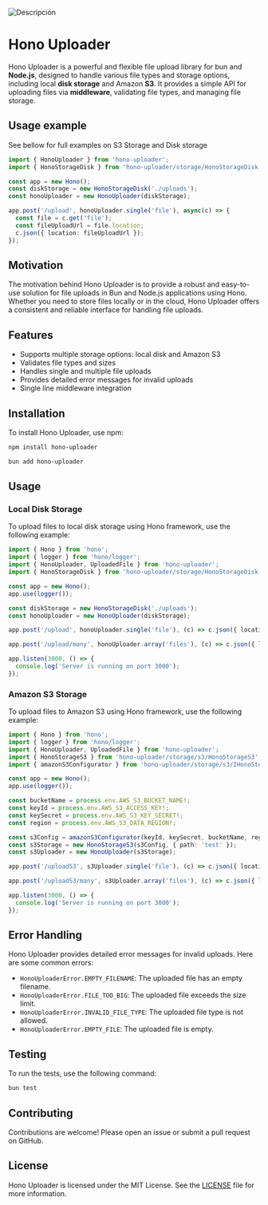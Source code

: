 ![Descripción](https://i.imgur.com/Oyw4TJQ.png)

# Hono Uploader
Hono Uploader is a powerful and flexible file upload library for bun and **Node.js**, designed to handle various file types and storage options, including local **disk storage** and Amazon **S3**. It provides a simple API for uploading files via **middleware**, validating file types, and managing file storage.

## Usage example
See bellow for full examples on S3 Storage and Disk storage

```typescript
import { HonoUploader } from 'hono-uploader';
import { HonoStorageDisk } from 'hono-uploader/storage/HonoStorageDisk';

const app = new Hono();
const diskStorage = new HonoStorageDisk('./uploads');
const honoUploader = new HonoUploader(diskStorage);

app.post('/upload', honoUploader.single('file'), async(c) => {
  const file = c.get('file');
  const fileUploadUrl = file.location;
  c.json({ location: fileUploadUrl });
});

```

## Motivation

The motivation behind Hono Uploader is to provide a robust and easy-to-use solution for file uploads in Bun and Node.js applications using Hono. Whether you need to store files locally or in the cloud, Hono Uploader offers a consistent and reliable interface for handling file uploads.

## Features

- Supports multiple storage options: local disk and Amazon S3
- Validates file types and sizes
- Handles single and multiple file uploads
- Provides detailed error messages for invalid uploads
- Single line middleware integration

## Installation

To install Hono Uploader, use npm:

```bash
npm install hono-uploader
```

```bash
bun add hono-uploader
```

## Usage

### Local Disk Storage

To upload files to local disk storage using Hono framework, use the following example:

```typescript
import { Hono } from 'hono';
import { logger } from 'hono/logger';
import { HonoUploader, UploadedFile } from 'hono-uploader';
import { HonoStorageDisk } from 'hono-uploader/storage/HonoStorageDisk';

const app = new Hono();
app.use(logger());

const diskStorage = new HonoStorageDisk('./uploads');
const honoUploader = new HonoUploader(diskStorage);

app.post('/upload', honoUploader.single('file'), (c) => c.json({ location: c.get('file').location }));

app.post('/upload/many', honoUploader.array('files'), (c) => c.json({ locations: c.get('files').map((f: UploadedFile) => f.location) }));

app.listen(3000, () => {
  console.log('Server is running on port 3000');
});
```

### Amazon S3 Storage

To upload files to Amazon S3 using Hono framework, use the following example:

```typescript
import { Hono } from 'hono';
import { logger } from 'hono/logger';
import { HonoUploader, UploadedFile } from 'hono-uploader';
import { HonoStorageS3 } from 'hono-uploader/storage/s3/HonoStorageS3';
import { amazonS3Configurator } from 'hono-uploader/storage/s3/IHonoStorageS3Constructor';

const app = new Hono();
app.use(logger());

const bucketName = process.env.AWS_S3_BUCKET_NAME!;
const keyId = process.env.AWS_S3_ACCESS_KEY!;
const keySecret = process.env.AWS_S3_KEY_SECRET!;
const region = process.env.AWS_S3_DATA_REGION!;

const s3Config = amazonS3Configurator(keyId, keySecret, bucketName, region);
const s3Storage = new HonoStorageS3(s3Config, { path: 'test' });
const s3Uploader = new HonoUploader(s3Storage);

app.post('/uploadS3', s3Uploader.single('file'), (c) => c.json({ location: c.get('file').location }));

app.post('/uploadS3/many', s3Uploader.array('files'), (c) => c.json({ locations: c.get('files').map((f: UploadedFile) => f.location) }));

app.listen(3000, () => {
  console.log('Server is running on port 3000');
});
```

## Error Handling

Hono Uploader provides detailed error messages for invalid uploads. Here are some common errors:

- `HonoUploaderError.EMPTY_FILENAME`: The uploaded file has an empty filename.
- `HonoUploaderError.FILE_TOO_BIG`: The uploaded file exceeds the size limit.
- `HonoUploaderError.INVALID_FILE_TYPE`: The uploaded file type is not allowed.
- `HonoUploaderError.EMPTY_FILE`: The uploaded file is empty.

## Testing

To run the tests, use the following command:

```bash
bun test
```

## Contributing

Contributions are welcome! Please open an issue or submit a pull request on GitHub.

## License

Hono Uploader is licensed under the MIT License. See the [LICENSE](LICENSE) file for more information.
